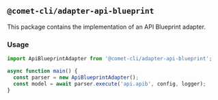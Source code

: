 ## `@comet-cli/adapter-api-blueprint`

This package contains the implementation of an API Blueprint adapter.

### Usage

```typescript
import ApiBlueprintAdapter from '@comet-cli/adapter-api-blueprint';

async function main() {
  const parser = new ApiBlueprintAdapter();
  const model = await parser.execute('api.apib', config, logger);
}
```

